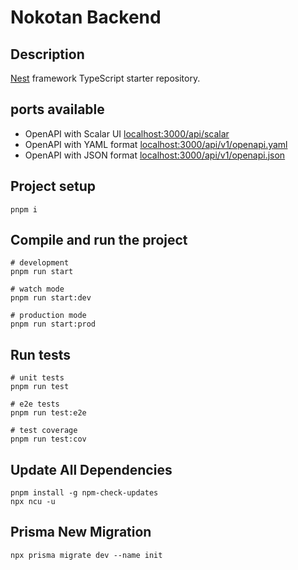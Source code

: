 # Nokotan Backend

## Description

[Nest](https://github.com/nestjs/nest) framework TypeScript starter repository.

## ports available

- OpenAPI with Scalar UI [localhost:3000/api/scalar](http://localhost:3000/api/scalar)
- OpenAPI with YAML format [localhost:3000/api/v1/openapi.yaml](http://localhost:3000/api/v1/openapi.yaml)
- OpenAPI with JSON format [localhost:3000/api/v1/openapi.json](http://localhost:3000/api/v1/openapi.json)

## Project setup

```shell
pnpm i
```

## Compile and run the project

```shell
# development
pnpm run start

# watch mode
pnpm run start:dev

# production mode
pnpm run start:prod
```

## Run tests

```shell
# unit tests
pnpm run test

# e2e tests
pnpm run test:e2e

# test coverage
pnpm run test:cov
```

## Update All Dependencies

```shell
pnpm install -g npm-check-updates
npx ncu -u
```

## Prisma New Migration

```shell
npx prisma migrate dev --name init
```
